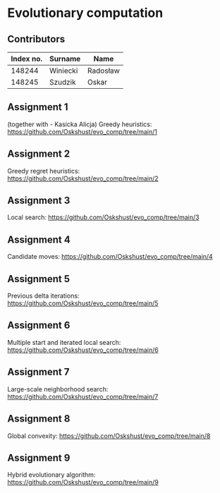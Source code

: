 # Evolutionary computation

## Contributors

| Index no. | Surname  | Name     |
|-----------|----------|----------|
| 148244    | Winiecki | Radosław |
| 148245    | Szudzik  | Oskar    |

## Assignment 1

(together with - Kasicka Alicja)
Greedy heuristics: https://github.com/Oskshust/evo_comp/tree/main/1

## Assignment 2

Greedy regret heuristics: https://github.com/Oskshust/evo_comp/tree/main/2

## Assignment 3

Local search: https://github.com/Oskshust/evo_comp/tree/main/3

## Assignment 4

Candidate moves: https://github.com/Oskshust/evo_comp/tree/main/4

## Assignment 5

Previous delta iterations: https://github.com/Oskshust/evo_comp/tree/main/5

## Assignment 6

Multiple start and iterated local search: https://github.com/Oskshust/evo_comp/tree/main/6

## Assignment 7

Large-scale neighborhood search: https://github.com/Oskshust/evo_comp/tree/main/7

## Assignment 8

Global convexity: https://github.com/Oskshust/evo_comp/tree/main/8

## Assignment 9

Hybrid evolutionary algorithm: https://github.com/Oskshust/evo_comp/tree/main/9

